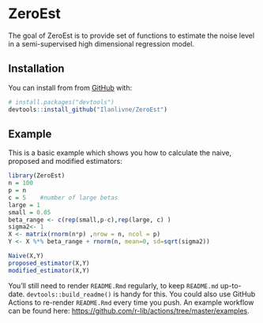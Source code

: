 
<!-- README.md is generated from README.Rmd. Please edit that file -->

# ZeroEst

<!-- badges: start -->
<!-- badges: end -->

The goal of ZeroEst is to provide set of functions to estimate the noise
level in a semi-supervised high dimensional regression model.

## Installation

You can install from from [GitHub](https://github.com/) with:

``` r
# install.packages("devtools")
devtools::install_github("Ilanlivne/ZeroEst")
```

## Example

This is a basic example which shows you how to calculate the naive,
proposed and modified estimators:

``` r
library(ZeroEst)
n = 100
p = n
c = 5    #number of large betas
large = 1
small = 0.05
beta_range <- c(rep(small,p-c),rep(large, c) )
sigma2<- 1
X <- matrix(rnorm(n*p) ,nrow = n, ncol = p)
Y <- X %*% beta_range + rnorm(n, mean=0, sd=sqrt(sigma2))  

Naive(X,Y)
proposed_estimator(X,Y)
modified_estimator(X,Y)
```

You’ll still need to render `README.Rmd` regularly, to keep `README.md`
up-to-date. `devtools::build_readme()` is handy for this. You could also
use GitHub Actions to re-render `README.Rmd` every time you push. An
example workflow can be found here:
<https://github.com/r-lib/actions/tree/master/examples>.
